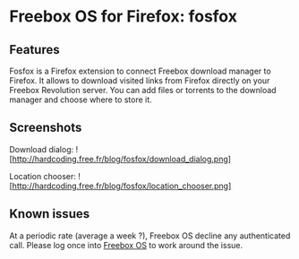 # Freebox OS for Firefox: fosfox

## Features
Fosfox is a Firefox extension to connect Freebox download manager to Firefox.
It allows to download visited links from Firefox directly on your Freebox Revolution server.
You can add files or torrents to the download manager and choose where to store it.

## Screenshots
Download dialog:
![http://hardcoding.free.fr/blog/fosfox/download_dialog.png]

Location chooser:
![http://hardcoding.free.fr/blog/fosfox/location_chooser.png]

## Known issues
At a periodic rate (average a week ?), Freebox OS decline any authenticated call. Please log once into [Freebox OS](http://mafreebox.freebox.fr/) to work around the issue.